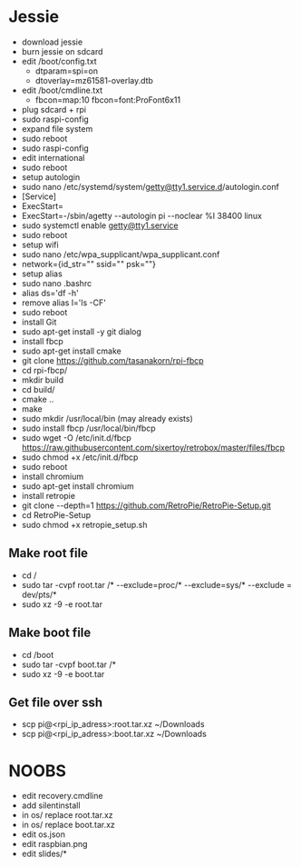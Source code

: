 # Jessie
- download jessie
- burn jessie on sdcard
- edit /boot/config.txt
  - dtparam=spi=on
  - dtoverlay=mz61581-overlay.dtb
- edit /boot/cmdline.txt
  - fbcon=map:10 fbcon=font:ProFont6x11
- plug sdcard + rpi
- sudo raspi-config
- expand file system
- sudo reboot
- sudo raspi-config
- edit international
- sudo reboot
- setup autologin
- sudo nano /etc/systemd/system/getty@tty1.service.d/autologin.conf
- [Service]
- ExecStart=
- ExecStart=-/sbin/agetty --autologin pi --noclear %I 38400 linux
- sudo systemctl enable getty@tty1.service
- sudo reboot
- setup wifi
- sudo nano /etc/wpa_supplicant/wpa_supplicant.conf
- network={id_str="" ssid="" psk=""}
- setup alias
- sudo nano .bashrc
- alias ds='df -h'
- remove alias l='ls -CF'
- sudo reboot
- install Git
- sudo apt-get install -y git dialog
- install fbcp
- sudo apt-get install cmake
- git clone https://github.com/tasanakorn/rpi-fbcp
- cd rpi-fbcp/
- mkdir build
- cd build/
- cmake ..
- make
- sudo mkdir /usr/local/bin (may already exists)
- sudo install fbcp /usr/local/bin/fbcp
- sudo wget -O /etc/init.d/fbcp https://raw.githubusercontent.com/sixertoy/retrobox/master/files/fbcp
- sudo chmod +x /etc/init.d/fbcp
- sudo reboot
- install chromium
- sudo apt-get install chromium
- install retropie
- git clone --depth=1 https://github.com/RetroPie/RetroPie-Setup.git
- cd RetroPie-Setup
- sudo chmod +x retropie_setup.sh

## Make root file 

- cd /
- sudo tar -cvpf root.tar /* --exclude=proc/* --exclude=sys/* --exclude = dev/pts/*
- sudo xz  -9  -e  root.tar

## Make boot file 

- cd /boot
- sudo tar -cvpf boot.tar /*
- sudo xz  -9  -e  boot.tar

## Get file over ssh

- scp pi@<rpi_ip_adress>:root.tar.xz ~/Downloads
- scp pi@<rpi_ip_adress>:boot.tar.xz ~/Downloads

# NOOBS

- edit recovery.cmdline
- add silentinstall
- in os/ replace root.tar.xz
- in os/ replace boot.tar.xz
- edit os.json
- edit raspbian.png
- edit slides/*
